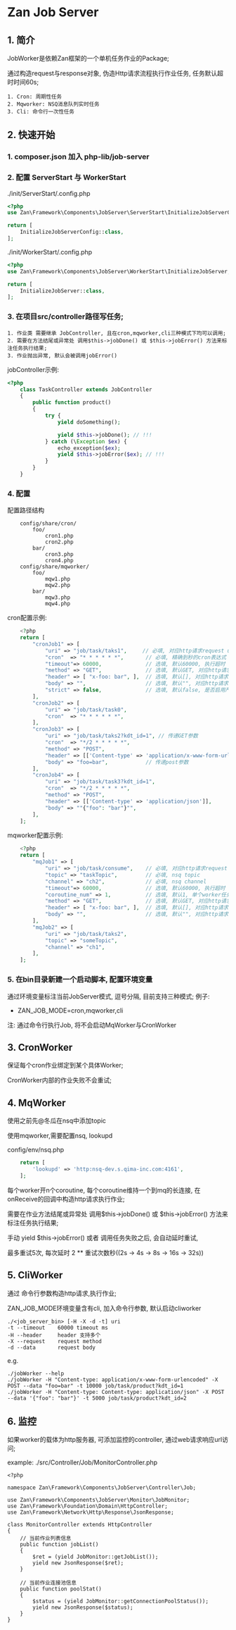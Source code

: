 # Zan Job Server

## 1. 简介

JobWorker是依赖Zan框架的一个单机任务作业的Package;

通过构造request与response对象, 伪造Http请求流程执行作业任务, 任务默认超时时间60s;

    1. Cron: 周期性任务
    2. Mqworker: NSQ消息队列实时任务
    3. Cli: 命令行一次性任务



## 2. 快速开始

### 1. composer.json 加入 php-lib/job-server

### 2. 配置 ServerStart 与 WorkerStart

./init/ServerStart/.config.php

```php
<?php
use Zan\Framework\Components\JobServer\ServerStart\InitializeJobServerConfig;

return [
    InitializeJobServerConfig::class,
];
```

./init/WorkerStart/.config.php

```php
<?php
use Zan\Framework\Components\JobServer\WorkerStart\InitializeJobServer;

return [
    InitializeJobServer::class,
];
```

### 3. 在项目src/controller路径写任务;

    1. 作业类 需要继承 JobController, 且在cron,mqworker,cli三种模式下均可以调用;
    2. 需要在方法结尾或异常处 调用$this->jobDone() 或 $this->jobError() 方法来标注任务执行结果;
    3. 作业抛出异常, 默认会被调用jobError()

jobController示例:

```php
<?php
    class TaskController extends JobController
    {
        public function product()
        {
            try {
                yield doSomething();

                yield $this->jobDone(); // !!!
            } catch (\Exception $ex) {
                echo_exception($ex);
                yield $this->jobError($ex); // !!!
            }
        }
    }
```

### 4. 配置

配置路径结构

```
    config/share/cron/
        foo/
            cron1.php
            cron2.php
        bar/
            cron3.php
            cron4.php
    config/share/mqworker/
        foo/
            mqw1.php
            mqw2.php
        bar/
            mqw3.php
            mqw4.php
```


cron配置示例:

```php
    <?php
    return [
        "cronJob1" => [
            "uri" => "job/task/taks1",     // 必填, 对应http请求request uri
            "cron"  => "* * * * * *",       // 必填, 精确到秒的cron表达式 (秒 分 时 天 月 周)
            "timeout"=> 60000,              // 选填, 默认60000, 执行超时
            "method" => "GET",              // 选填, 默认GET, 对应http请求
            "header" => [ "x-foo: bar", ],  // 选填, 默认[], 对应http请求
            "body" => "",                   // 选填, 默认"", 对应http请求
            "strict" => false,              // 选填, 默认false, 是否启用严格模式, 严格模式会对服务重启等原因错过的任务进行补偿执行
        ],
        "cronJob2" => [
            "uri" => "job/task/task0",
            "cron"  => "* * * * * *",
        ],
        "cronJob3" => [
            "uri" => "job/task/taks2?kdt_id=1", // 传递GET参数
            "cron"  => "*/2 * * * * *",
            "method" => "POST",
            "header" => [['Content-type' => 'application/x-www-form-urlencoded']],
            "body" => "foo=bar",            // 传递post参数
        ],
        "cronJob4" => [
            "uri" => "job/task/task3?kdt_id=1",
            "cron"  => "*/2 * * * * *",
            "method" => "POST",
            "header" => [['Content-type' => 'application/json']],
            "body" => ""{"foo": "bar"}"",
        ],
    ];
```


mqworker配置示例:

```php
    <?php
    return [
        "mqJob1" => [
            "uri" => "job/task/consume",    // 必填, 对应http请求request uri
            "topic" => "taskTopic",         // 必填, nsq topic
            "channel" => "ch2",             // 必填, nsq channel
            "timeout"=> 60000,              // 选填, 默认60000, 执行超时
            "coroutine_num" => 1,           // 选填, 默认1, 单个worker任务处理并发数量, 根据业务需要调整
            "method" => "GET",              // 选填, 默认GET, 对应http请求
            "header" => [ "x-foo: bar", ],  // 选填, 默认[], 对应http请求
            "body" => "",                   // 选填, 默认"", 对应http请求
        ],
        "mqJob2" => [
            "uri" => "job/task/taks2",
            "topic" => "someTopic",
            "channel" => "ch1",
        ],
    ];
```


### 5. 在bin目录新建一个启动脚本, 配置环境变量

通过环境变量标注当前JobServer模式, 逗号分隔, 目前支持三种模式; 例子:

- ZAN_JOB_MODE=cron,mqworker,cli

注: 通过命令行执行Job, 将不会启动MqWorker与CronWorker


## 3. CronWorker

保证每个cron作业绑定到某个具体Worker;

CronWorker内部的作业失败不会重试;

## 4. MqWorker

使用之前先@冬瓜在nsq中添加topic

使用mqworker,需要配置nsq, lookupd

config/env/nsq.php

```php
    return [
        'lookupd' => 'http:nsq-dev.s.qima-inc.com:4161',
    ];
```

每个worker开n个coroutine, 每个coroutine维持一个到mq的长连接, 在onReceive的回调中构造http请求执行作业;

需要在作业方法结尾或异常处 调用$this->jobDone() 或 $this->jobError() 方法来标注任务执行结果;

手动 yield $this->jobError() 或者 调用任务失败之后, 会自动延时重试,

最多重试5次, 每次延时 2 ** 重试次数秒((2s -> 4s -> 8s -> 16s -> 32s))


## 5. CliWorker

通过 命令行参数构造http请求,执行作业;

ZAN_JOB_MODE环境变量含有cli, 加入命令行参数, 默认启动cliworker

```shell
./<job_server_bin> [-H -X -d -t] uri
-t --timeout    60000 timeout ms
-H --header     header 支持多个
-X --request    request method
-d --data       request body
```

e.g.

```shell
./jobWorker --help
./jobWorker -H "Content-type: application/x-www-form-urlencoded" -X POST --data "foo=bar" -t 10000 job/task/product?kdt_id=1
./jobWorker -H "Content-type: Content-type: application/json" -X POST --data '{"foo": "bar"}' -t 5000 job/task/product?kdt_id=2
```

## 6. 监控

如果worker的载体为http服务器, 可添加监控的controller, 通过web请求响应url访问;

example: ./src/Controller/Job/MonitorController.php

```
<?php

namespace Zan\Framework\Components\JobServer\Controller\Job;

use Zan\Framework\Components\JobServer\Monitor\JobMonitor;
use Zan\Framework\Foundation\Domain\HttpController;
use Zan\Framework\Network\Http\Response\JsonResponse;

class MonitorController extends HttpController
{
    // 当前作业列表信息
    public function jobList()
    {
        $ret = (yield JobMonitor::getJobList());
        yield new JsonResponse($ret);
    }

    // 当前作业连接池信息
    public function poolStat()
    {
        $status = (yield JobMonitor::getConnectionPoolStatus());
        yield new JsonResponse($status);
    }
}
```

